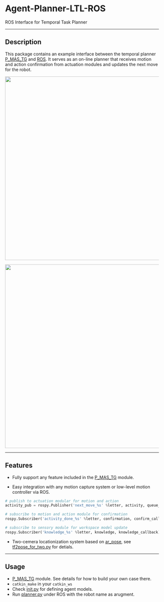 Agent-Planner-LTL-ROS
=================

ROS Interface for Temporal Task Planner

-----
Description
-----
This package contains an example interface between the temporal planner [P_MAS_TG](https://github.com/MengGuo/P_MAS_TG) and [ROS](http://www.ros.org). It serves as an on-line planner that receives motion and action confirmation from actuation modules and updates the next move for the robot.

<p align="center">  
  <img src="https://github.com/MengGuo/Planner_LTL_ROS/blob/master/src/figures/indep.png" width="600"/>
</p>

<p align="center">  
  <img src="https://github.com/MengGuo/Planner_LTL_ROS/blob/master/src/figures/multi.jpg" width="600"/>
</p>

-----
Features
-----
* Fully support any feature included in the [P_MAS_TG](https://github.com/MengGuo/P_MAS_TG) module.

* Easy integration with any motion capture system or low-level motion controller via ROS.

```python
# publish to actuation modular for motion and action
activity_pub = rospy.Publisher('next_move_%s' %letter, activity, queue_size=10)

# subscribe to motion and action module for confirmation 
rospy.Subscriber('activity_done_%s' %letter, confirmation, confirm_callback)

# subscribe to sensory module for workspace model update
rospy.Subscriber('knowledge_%s' %letter, knowledge, knowledge_callback)
```

* Two-cemera locationization system based on [ar_pose](http://wiki.ros.org/ar_pose), see [tf2pose_for_two.py](https://github.com/MengGuo/Planner_LTL_ROS/blob/master/src/tf2pose_for_two.py) for detials. 
----
Usage
----
* [P_MAS_TG](https://github.com/MengGuo/P_MAS_TG) module. See details for how to build your own case there. 
* `catkin_make` in your `catkin_ws`
* Check [init.py](https://github.com/MengGuo/Planner_LTL_ROS/blob/master/src/init.py) for defining agent models.
* Run [planner.py](https://github.com/MengGuo/Planner_LTL_ROS/blob/master/src/planner.py) under ROS with the robot name as arugment. 


